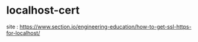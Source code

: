 # localhost-cert
site : https://www.section.io/engineering-education/how-to-get-ssl-https-for-localhost/
